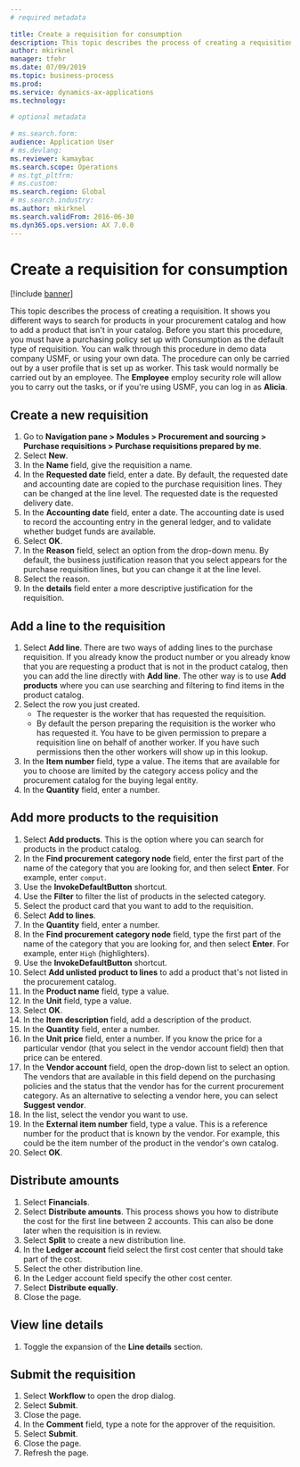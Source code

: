 ```yaml
--- 
# required metadata 
 
title: Create a requisition for consumption
description: This topic describes the process of creating a requisition. 
author: mkirknel
manager: tfehr 
ms.date: 07/09/2019
ms.topic: business-process 
ms.prod:  
ms.service: dynamics-ax-applications 
ms.technology:  
 
# optional metadata 
 
# ms.search.form:   
audience: Application User 
# ms.devlang:  
ms.reviewer: kamaybac
ms.search.scope: Operations 
# ms.tgt_pltfrm:  
# ms.custom:  
ms.search.region: Global
# ms.search.industry: 
ms.author: mkirknel
ms.search.validFrom: 2016-06-30 
ms.dyn365.ops.version: AX 7.0.0 
---
```

# Create a requisition for consumption

[!include [banner](../../includes/banner.md)]

This topic describes the process of creating a requisition. It shows you different ways to search for products in your procurement catalog and how to add a product that isn't in your catalog. Before you start this procedure, you must have a purchasing policy set up with Consumption as the default type of requisition. You can walk through this procedure in demo data company USMF, or using your own data. The procedure can only be carried out by a user profile that is set up as worker. This task would normally be carried out by an employee. The **Employee** employ security role will allow you to carry out the tasks, or if you're using USMF, you can log in as **Alicia**.


## Create a new requisition
1. Go to **Navigation pane > Modules > Procurement and sourcing > Purchase requisitions > Purchase requisitions prepared by me**.
2. Select **New**.
3. In the **Name** field, give the requisition a name.
4. In the **Requested date** field, enter a date. By default, the requested date and accounting date are copied to the purchase requisition lines. They can be changed at the line level. The requested date is the requested delivery date.  
5. In the **Accounting date** field, enter a date. The accounting date is used to record the accounting entry in the general ledger, and to validate whether budget funds are available.  
6. Select **OK**.
7. In the **Reason** field, select an option from the drop-down menu. By default, the business justification reason that you select appears for the purchase requisition lines, but you can change it at the line level.  
8. Select the reason.
9. In the **details** field enter a more descriptive justification for the requisition.

## Add a line to the requisition
1. Select **Add line**. There are two ways of adding lines to the purchase requisition. If you already know the product number or you already know that you are requesting a product that is not in the product catalog, then you can add the line directly with **Add line**. The other way is to use **Add products** where you can use searching and filtering to find items in the product catalog.    
2. Select the row you just created.
    - The requester is the worker that has requested the requisition.   
    - By default the person preparing the requisition is the worker who has requested it. You have to be given permission to prepare a requisition line on behalf of another worker. If you have such permissions then the other workers will show up in this lookup.  
3. In the **Item number** field, type a value. The items that are available for you to choose are limited by the category access policy and the procurement catalog for the buying legal entity.   
4. In the **Quantity** field, enter a number.

## Add more products to the requisition
1. Select **Add products**. This is the option where you can search for products in the product catalog.    
2. In the **Find procurement category node** field, enter the first part of the name of the category that you are looking for, and then select **Enter**. For example, enter `comput`.  
3. Use the **InvokeDefaultButton** shortcut.
4. Use the **Filter** to filter the list of products in the selected category.
5. Select the product card that you want to add to the requisition.
6. Select **Add to lines**.
7. In the **Quantity** field, enter a number.
8. In the **Find procurement category node** field, type the first part of the name of the category that you are looking for, and then select **Enter**. For example, enter `High` (highlighters).  
9. Use the **InvokeDefaultButton** shortcut.
10. Select **Add unlisted product to lines** to add a product that's not listed in the procurement catalog.
11. In the **Product name** field, type a value.
12. In the **Unit** field, type a value.
13. Select **OK**.
14. In the **Item description** field, add a description of the product.
15. In the **Quantity** field, enter a number.
16. In the **Unit price** field, enter a number. If you know the price for a particular vendor (that you select in the vendor account field) then that price can be entered.   
17. In the **Vendor account** field, open the drop-down list to select an option. The vendors that are available in this field depend on the purchasing policies and the status that the vendor has for the current procurement category. As an alternative to selecting a vendor here, you can select **Suggest vendor**.    
18. In the list, select the vendor you want to use.
19. In the **External item number** field, type a value. This is a reference number for the product that is known by the vendor. For example, this could be the item number of the product in the vendor's own catalog.  
20. Select **OK**.

## Distribute amounts
1. Select **Financials**.
2. Select **Distribute amounts**. This process shows you how to distribute the cost for the first line between 2 accounts. This can also be done later when the requisition is in review.  
3. Select **Split** to create a new distribution line.
4. In the **Ledger account** field select the first cost center that should take part of the cost.
5. Select the other distribution line.
6. In the Ledger account field specify the other cost center.
7. Select **Distribute equally**.
8. Close the page.

## View line details
1. Toggle the expansion of the **Line details** section.

## Submit the requisition
1. Select **Workflow** to open the drop dialog.
2. Select **Submit**.
3. Close the page.
4. In the **Comment** field, type a note for the approver of the requisition.
5. Select **Submit**.
6. Close the page.
7. Refresh the page.

